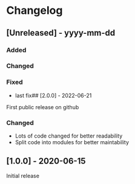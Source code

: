 # Changelog

## [Unreleased] - yyyy-mm-dd
### Added

### Changed

### Fixed


- last fix## [2.0.0] - 2022-06-21

First public release on github

### Changed

- Lots of code changed for better readability
- Split code into modules for better maintability

## [1.0.0] - 2020-06-15

Initial release
